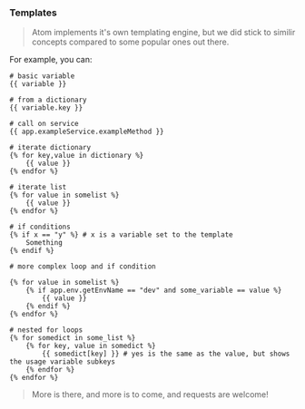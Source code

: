 ### Templates

> Atom implements it's own templating engine, but we did stick to similir concepts compared to some popular ones out there.

For example, you can:

```smarty
# basic variable
{{ variable }}
```

```smarty
# from a dictionary
{{ variable.key }}
```

```smarty
# call on service
{{ app.exampleService.exampleMethod }}
```

```smarty
# iterate dictionary
{% for key,value in dictionary %}
	{{ value }}
{% endfor %}
```

```smarty
# iterate list
{% for value in somelist %}
	{{ value }}
{% endfor %}
```

```smarty
# if conditions
{% if x == "y" %} # x is a variable set to the template
	Something
{% endif %}
```

```smarty
# more complex loop and if condition

{% for value in somelist %}
	{% if app.env.getEnvName == "dev" and some_variable == value %}
		{{ value }}
	{% endif %}
{% endfor %}
```

```smarty
# nested for loops
{% for somedict in some_list %}
	{% for key, value in somedict %}
		{{ somedict[key] }} # yes is the same as the value, but shows the usage variable subkeys
	{% endfor %}
{% endfor %}
```

> More is there, and more is to come, and requests are welcome!